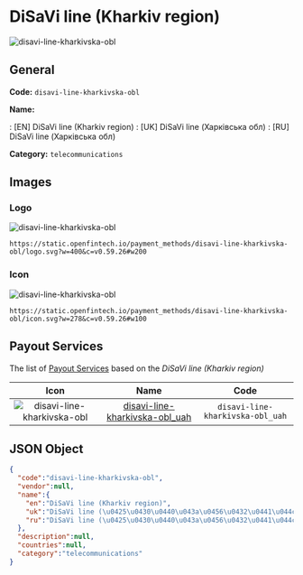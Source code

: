 
# DiSaVi line (Kharkiv region) 
![disavi-line-kharkivska-obl](https://static.openfintech.io/payment_methods/disavi-line-kharkivska-obl/logo.svg?w=400&c=v0.59.26#w200)  

## General 
**Code:** `disavi-line-kharkivska-obl` 
 
**Name:** 
 
:	[EN] DiSaVi line (Kharkiv region) 
:	[UK] DiSaVi line (Харківська обл) 
:	[RU] DiSaVi line (Харківська обл) 
 
**Category:** `telecommunications` 
 

## Images 

### Logo 
![disavi-line-kharkivska-obl](https://static.openfintech.io/payment_methods/disavi-line-kharkivska-obl/logo.svg?w=400&c=v0.59.26#w200)  

```
https://static.openfintech.io/payment_methods/disavi-line-kharkivska-obl/logo.svg?w=400&c=v0.59.26#w200
```  

### Icon 
![disavi-line-kharkivska-obl](https://static.openfintech.io/payment_methods/disavi-line-kharkivska-obl/icon.svg?w=278&c=v0.59.26#w100)  

```
https://static.openfintech.io/payment_methods/disavi-line-kharkivska-obl/icon.svg?w=278&c=v0.59.26#w100
```  

## Payout Services 
 
The list of [Payout Services](/payout-services/) based on the _DiSaVi line (Kharkiv region)_ 

|Icon|Name|Code| 
|:---:|:---:|:---:| 
|![disavi-line-kharkivska-obl](https://static.openfintech.io/payout_methods/disavi-line-kharkivska-obl/icon.png?w=278&c=v0.59.26#w40) |[disavi-line-kharkivska-obl_uah](/payout-services/disavi-line-kharkivska-obl_uah/)|`disavi-line-kharkivska-obl_uah`| 
 

## JSON Object 

```json
{
  "code":"disavi-line-kharkivska-obl",
  "vendor":null,
  "name":{
    "en":"DiSaVi line (Kharkiv region)",
    "uk":"DiSaVi line (\u0425\u0430\u0440\u043a\u0456\u0432\u0441\u044c\u043a\u0430 \u043e\u0431\u043b)",
    "ru":"DiSaVi line (\u0425\u0430\u0440\u043a\u0456\u0432\u0441\u044c\u043a\u0430 \u043e\u0431\u043b)"
  },
  "description":null,
  "countries":null,
  "category":"telecommunications"
}
```  

